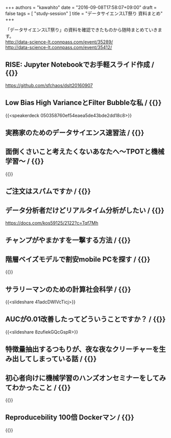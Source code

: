 +++
authors = "kawahito"
date = "2016-09-08T17:58:07+09:00"
draft = false
tags = [
  "study-session"
]
title = "データサイエンスLT祭り 資料まとめ"
+++

「データサイエンスLT祭り」の資料を確認できたものから随時まとめていきます。  
http://data-science-lt.connpass.com/event/35289/  
http://data-science-lt.connpass.com/event/35412/

## RISE: Jupyter Notebookでお手軽スライド作成 / {{<twitter sfchaos>}}
https://github.com/sfchaos/dslt20160907

## Low Bias High VarianceとFilter Bubbleな私 / {{<twitter tetsuroito>}}
{{<speakerdeck 050358760ef54eaea5de43bde2dd18c8>}}

## 実務家のためのデータサイエンス速習法 / {{<twitter shakezo_>}}

## 面倒くさいこと考えたくないあなたへ〜TPOTと機械学習〜 / {{<twitter tereka114>}}
{{<slideshare xKDz487fnppbKk>}}

## ご注文はスパムですか / {{<twitter k66dango>}}

## データ分析者だけどリアルタイム分析がしたい / {{<twitter kos59125>}}
https://docs.com/kos59125/2122?c=Tqf7Mh

## チャンプがやまかすを一撃する方法 / {{<twitter millionsmile>}}

## 階層ベイズモデルで割安mobile PCを探す / {{<twitter berobero11>}}
{{<slideshare kOMYOJ6KywOYC8>}}

## サラリーマンのための計算社会科学 / {{<twitter mtknnktm>}}
{{<slideshare 41adcDWlVcTicj>}}

## AUCが0.01改善したってどういうことですか？ / {{<twitter Kenmatsu4>}}
{{<slideshare 8zufiekGQcGspR>}}

## 特徴量抽出するつもりが、夜な夜なクリーチャーを生み出してしまっている話 / {{<twitter Ryosuke0624>}}

## 初心者向けに機械学習のハンズオンセミナーをしてみてわかったこと / {{<twitter __john__smith__>}}
{{<slideshare ji3tlWlYjusRKp>}}

## Reproducebility 100倍 Dockerマン / {{<twitter teramonagi>}}
{{<slideshare lopySOx7zWRxHf>}}
